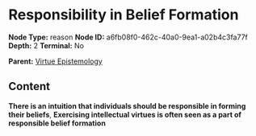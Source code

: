 # Responsibility in Belief Formation

**Node Type:** reason
**Node ID:** a6fb08f0-462c-40a0-9ea1-a02b4c3fa77f
**Depth:** 2
**Terminal:** No

**Parent:** [Virtue Epistemology](virtue-epistemology.md)

## Content

**There is an intuition that individuals should be responsible in forming their beliefs**, **Exercising intellectual virtues is often seen as a part of responsible belief formation**

